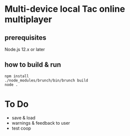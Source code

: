 # Multi-device local Tac online multiplayer

## prerequisites

Node.js 12.x or later

## how to build & run

    npm install
    ./node_modules/brunch/bin/brunch build
    node .


# To Do

- save & load
- warnings & feedback to user
- test coop